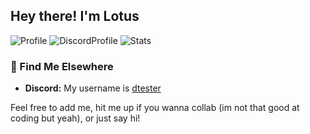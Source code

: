 ## Hey there! I'm Lotus 
![Profile](https://my-profile-card-murex.vercel.app/api/card)
![DiscordProfile](https://my-profile-card-murex.vercel.app/api/discord?v=1760428302)
![Stats](https://github-readme-stats.vercel.app/api?username=dtesters&show_icons=true&theme=blue_navy)


### 👀 Find Me Elsewhere
- **Discord:** My username is [dtester](https://discord.com/users/591534252307513347)

Feel free to add me, hit me up if you wanna collab (im not that good at coding but yeah), or just say hi! 


